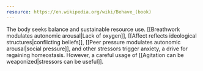 ```yaml
---
resource: https://en.wikipedia.org/wiki/Behave_(book)
---
```


The body seeks balance and sustainable resource use. [[Breathwork modulates autonomic arousal|Lack of oxygen]], [[Affect reflects ideological structures|conflicting beliefs]], [[Peer pressure modulates autonomic arousal|social pressure]], and other stressors trigger anxiety, a drive for regaining homeostasis. However, a careful usage of [[Agitation can be weaponized|stressors can be useful]].